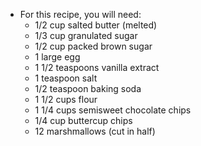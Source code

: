 * For this recipe, you will need:
    * 1/2 cup salted butter (melted)
    * 1/3 cup granulated sugar
    * 1/2 cup packed brown sugar
    * 1 large egg
    * 1 1/2 teaspoons vanilla extract
    * 1 teaspoon salt
    * 1/2 teaspoon baking soda
    * 1 1/2 cups flour
    * 1 1/4 cups semisweet chocolate chips
    * 1/4 cup buttercup chips
    * 12 marshmallows (cut in half)